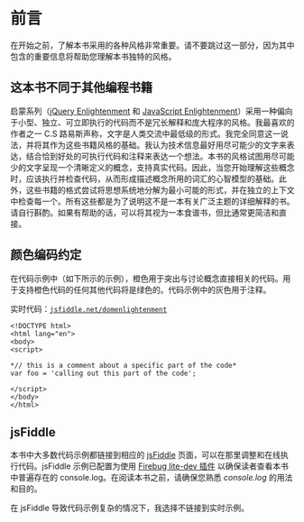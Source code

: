 # 前言

在开始之前，了解本书采用的各种风格非常重要。请不要跳过这一部分，因为其中包含的重要信息将帮助您理解本书独特的风格。

## 这本书不同于其他编程书籍

启蒙系列（[jQuery Enlightenment](http://jqueryenlightenment.com/) 和 [JavaScript Enlightenment](http://javascriptenlightenment.com/)）采用一种偏向于小型、独立、可立即执行的代码而不是冗长解释和庞大程序的风格。我最喜欢的作者之一 C.S 路易斯声称，文字是人类交流中最低级的形式。我完全同意这一说法，并将其作为这些书籍风格的基础。我认为技术信息最好用尽可能少的文字来表达，结合恰到好处的可执行代码和注释来表达一个想法。本书的风格试图用尽可能少的文字呈现一个清晰定义的概念，支持真实代码。因此，当您开始理解这些概念时，应该执行并检查代码，从而形成描述概念所用的词汇的心智模型的基础。此外，这些书籍的格式尝试将思想系统地分解为最小可能的形式，并在独立的上下文中检查每一个。所有这些都是为了说明这不是一本有关广泛主题的详细解释的书。请自行斟酌。如果有帮助的话，可以将其视为一本食谱书，但比通常更简洁和直接。

## 颜色编码约定

在代码示例中（如下所示的示例），橙色用于突出与讨论概念直接相关的代码。用于支持橙色代码的任何其他代码将是绿色的。代码示例中的灰色用于注释。

实时代码：[`jsfiddle.net/domenlightenment`](http://jsfiddle.net/domenlightenment)

```
<!DOCTYPE html>
<html lang="en">
<body>
<script>

*// this is a comment about a specific part of the code*
var foo = 'calling out this part of the code';

</script> 
</body>
</html>

```

## jsFiddle

本书中大多数代码示例都链接到相应的 [jsFiddle](http://jsfiddle.net/) 页面，可以在那里调整和在线执行代码。jsFiddle 示例已配置为使用 [Firebug lite-dev 插件](https://getfirebug.com/firebug-lite-debug.js) 以确保读者查看本书中普遍存在的 console.log。在阅读本书之前，请确保您熟悉 *console.log* 的用法和目的。

在 jsFiddle 导致代码示例复杂的情况下，我选择不链接到实时示例。
